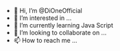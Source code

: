 - 👋 Hi, I’m @DiOneOfficial
- 👀 I’m interested in ...
- 🌱 I’m currently learning Java Script
- 💞️ I’m looking to collaborate on ...
- 📫 How to reach me ...

<!---
DiOneOfficial/DiOneOfficial is a ✨ special ✨ repository because its `README.md` (this file) appears on your GitHub profile.
You can click the Preview link to take a look at your changes.
--->
